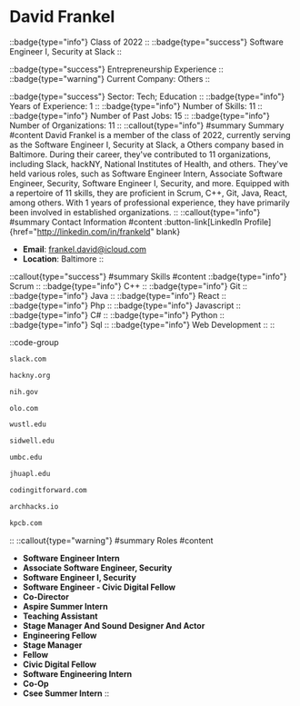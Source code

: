 # David Frankel
::badge{type="info"}
Class of 2022
::
::badge{type="success"}
Software Engineer I, Security at Slack
::

::badge{type="success"}
Entrepreneurship Experience
::
::badge{type="warning"}
Current Company: Others
::

::badge{type="success"}
Sector: Tech; Education
::
::badge{type="info"}
Years of Experience: 1
::
::badge{type="info"}
Number of Skills: 11
::
::badge{type="info"}
Number of Past Jobs: 15
::
::badge{type="info"}
Number of Organizations: 11
::
::callout{type="info"}
#summary
Summary
#content
David Frankel is a member of the class of 2022, currently serving as the Software Engineer I, Security at Slack, a Others company based in Baltimore. During their career, they've contributed to 11 organizations, including Slack, hackNY, National Institutes of Health, and others. They've held various roles, such as Software Engineer Intern, Associate Software Engineer, Security, Software Engineer I, Security, and more. Equipped with a repertoire of 11 skills, they are proficient in Scrum, C++, Git, Java, React, among others.  With 1 years of professional experience, they have primarily been involved in established organizations.
::
::callout{type="info"}
#summary
Contact Information
#content
:button-link[LinkedIn Profile]{href="http://linkedin.com/in/frankeld" blank}
- **Email**: frankel.david@icloud.com
- **Location**: Baltimore
::

::callout{type="success"}
#summary
Skills
#content
::badge{type="info"}
Scrum
::
::badge{type="info"}
C++
::
::badge{type="info"}
Git
::
::badge{type="info"}
Java
::
::badge{type="info"}
React
::
::badge{type="info"}
Php
::
::badge{type="info"}
Javascript
::
::badge{type="info"}
C#
::
::badge{type="info"}
Python
::
::badge{type="info"}
Sql
::
::badge{type="info"}
Web Development
::
::

::code-group
```bash [Slack]
slack.com
```
```bash [hackNY]
hackny.org
```
```bash [National Institutes of Health]
nih.gov
```
```bash [Olo]
olo.com
```
```bash [Washington University in St. Louis]
wustl.edu
```
```bash [Sidwell Friends School]
sidwell.edu
```
```bash [UMBC]
umbc.edu
```
```bash [Johns Hopkins Applied Physics Lab]
jhuapl.edu
```
```bash [Coding it Forward]
codingitforward.com
```
```bash [ArchHacks]
archhacks.io
```
```bash [Kleiner Perkins Caufield & Byers]
kpcb.com
```
::
::callout{type="warning"}
#summary
Roles
#content
- **Software Engineer Intern**
- **Associate Software Engineer, Security**
- **Software Engineer I, Security**
- **Software Engineer - Civic Digital Fellow**
- **Co-Director**
- **Aspire Summer Intern**
- **Teaching Assistant**
- **Stage Manager And Sound Designer And Actor**
- **Engineering Fellow**
- **Stage Manager**
- **Fellow**
- **Civic Digital Fellow**
- **Software Engineering Intern**
- **Co-Op**
- **Csee Summer Intern**
::

